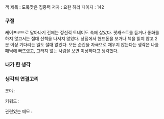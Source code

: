 
책 제목 : 도둑맞은 집중력
저자 : 요한 하리
페이지 : 142

### 구절

케이프코드로 달아나기 전에는 정신적 토네이도 속에 살았다. 팟캐스트를 듣거나 통화를 하지 않고서는 절대 산책을 나서지 않았다. 상점에서 핸드폰을 보거나 책을 읽지 않고 2분 이상 기다리는 일도 절대 없었다. 모든 순간을 자극으로 채우지 않는다는 생각은 나를 패닉에 빠뜨렸고, 그러지 않는 사람을 보면 이상하다고 생각했다.

### 내가 한 생각


### 생각의 연결고리
분야 : 

키워드 : 

관련있는 메모 : 